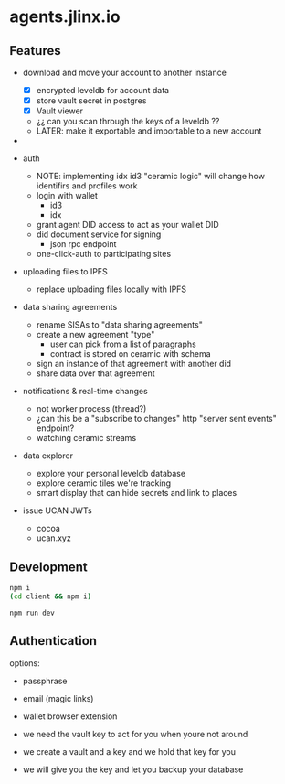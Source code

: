 # agents.jlinx.io

## Features

- download and move your account to another instance
  - [x] encrypted leveldb for account data
  - [x] store vault secret in postgres
  - [x] Vault viewer
  - ¿¿ can you scan through the keys of a leveldb ??
  - LATER: make it exportable and importable to a new account

- 

- auth
  - NOTE: implementing idx id3 "ceramic logic" will change how identifirs and profiles work
  - login with wallet
    - id3
    - idx
  - grant agent DID access to act as your wallet DID
  - did document service for signing
    - json rpc endpoint
  - one-click-auth to participating sites

- uploading files to IPFS
  - replace uploading files locally with IPFS

- data sharing agreements
  - rename SISAs to "data sharing agreements"
  - create a new agreement "type"
    - user can pick from a list of paragraphs
    - contract is stored on ceramic with schema
  - sign an instance of that agreement with another did
  - share data over that agreement

- notifications & real-time changes
  - not worker process (thread?)
  - ¿can this be a "subscribe to changes" http "server sent events" endpoint?
  - watching ceramic streams

- data explorer
  - explore your personal leveldb database
  - explore ceramic tiles we're tracking
  - smart display that can hide secrets and link to places

- issue UCAN JWTs
  - cocoa
  - ucan.xyz


## Development

```bash
npm i
(cd client && npm i)
```


```
npm run dev
```


## Authentication

options: 
- passphrase
- email (magic links)
- wallet browser extension

- we need the vault key to act for you when youre not around
- we create a vault and a key and we hold that key for you
- we will give you the key and let you backup your database
